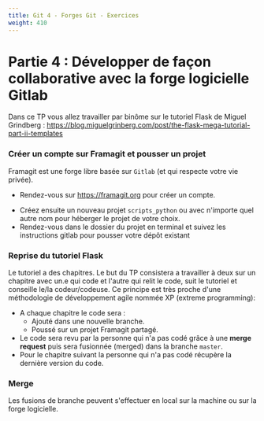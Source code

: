 ```yaml
---
title: Git 4 - Forges Git - Exercices
weight: 410
---
```


<!-- Le faire sur Github ET gitlab ? -->

# Partie 4 : Développer de façon collaborative avec la forge logicielle Gitlab

Dans ce TP vous allez travailler par binôme sur le tutoriel Flask de Miguel Grindberg : https://blog.miguelgrinberg.com/post/the-flask-mega-tutorial-part-ii-templates

### Créer un compte sur Framagit et pousser un projet

Framagit est une forge libre basée sur `Gitlab` (et qui respecte votre vie privée).

- Rendez-vous sur <https://framagit.org> pour créer un compte.
<!-- - FIXME: quel projet then? -->
- Créez ensuite un nouveau projet `scripts_python` ou avec n'importe quel autre nom pour héberger le projet de votre choix.
- Rendez-vous dans le dossier du projet en terminal et suivez les instructions gitlab pour pousser votre dépôt existant

### Reprise du tutoriel Flask

<!-- FIXME: rework, on fait microblog ou non ? si oui à partir de quand ? -->

Le tutoriel a des chapitres. Le but du TP consistera a travailler à deux sur un chapitre avec un.e qui code et l'autre qui relit le code, suit le tutoriel et conseille le/la codeur/codeuse. Ce principe est très proche d'une méthodologie de développement agile nommée XP (extreme programming):

<!-- FIXME: rework -->

- A chaque chapitre le code sera :
  - Ajouté dans une nouvelle branche.
  - Poussé sur un projet Framagit partagé.
- Le code sera revu par la personne qui n'a pas codé grâce à une **merge request** puis sera fusionnée (merged) dans la branche `master`.
- Pour le chapitre suivant la personne qui n'a pas codé récupère la dernière version du code.

### Merge

Les fusions de branche peuvent s'effectuer en local sur la machine ou sur la forge logicielle.

<!-- FIXME: euh je l'ai pas marqué quelque part ça ? tp3 ? fusionner -->
<!-- - Les deux premiers chapitres seront à merger en local et les deux suivants sur framagit. -->

<!-- FIXME: ajout autre remote, changement URL d'origine et ajout de celle de grinberg -->
